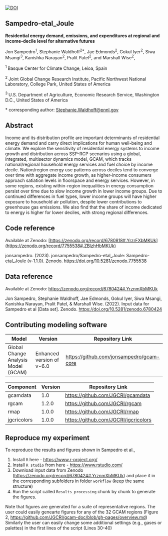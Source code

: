 [![DOI](https://zenodo.org/badge/508804988.svg)](https://zenodo.org/badge/latestdoi/508804988)

## Sampedro-etal_Joule

**Residential energy demand, emissions, and expenditures at regional and income-decile level for alternative futures**

Jon Sampedro<sup>1</sup>, Stephanie Waldhoff<sup>2\*</sup>, Jae Edmonds<sup>2</sup>, Gokul Iyer<sup>2</sup>, Siwa Msangi<sup>3</sup>, Kanishka Narayan<sup>2</sup>, Pralit Patel<sup>2</sup>, and Marshall Wise<sup>2</sup>, 

<sup>1 </sup> Basque Center for Climate Change, Leioa, Spain

<sup>2 </sup> Joint Global Change Research Institute, Pacific Northwest National Laboratory, College Park, United States of America

<sup>3 </sup> U.S. Department of Agriculture, Economic Research Service, Washington D.C., United States of America

\* corresponding author:  Stephanie.Waldhoff@pnnl.gov

## Abstract
Income and its distribution profile are important determinants of residential energy demand and carry direct implications for human well-being and climate. We explore the sensitivity of residential energy systems to income growth and distribution across SSP-RCP scenarios using a global, integrated, multisector dynamics model, GCAM, which tracks national/regional household energy services and fuel choice by income decile. Nation/region energy use patterns across deciles tend to converge over time with aggregate income growth, as higher-income consumers approach satiation levels in floorspace and energy services. However, in some regions, existing within-region inequalities in energy consumption persist over time due to slow income growth in lower income groups. Due to continued differences in fuel types, lower income groups will have higher exposure to household air pollution, despite lower contributions to greenhouse gas emissions. We also find that the share of income dedicated to energy is higher for lower deciles, with strong regional differences.

## Code reference
Available at Zenodo: [https://zenodo.org/record/6780818#.YrzrFXbMKUk](https://zenodo.org/record/7755538#.ZBlzhHbMKUk)

jonsampedro. (2023). jonsampedro/Sampedro-etal_Joule: Sampedro-etal_Joule (v-1.1.0). Zenodo. https://doi.org/10.5281/zenodo.7755538

## Data reference
Available at Zenodo: https://zenodo.org/record/6780424#.YrznmXbMKUk

Jon Sampedro, Stephanie Waldhoff, Jae Edmonds, Gokul Iyer, Siwa Msangi, Kanishka Narayan, Pralit Patel, & Marshall Wise. (2022). Input data for Sampedro et al [Data set]. Zenodo. https://doi.org/10.5281/zenodo.6780424

## Contributing modeling software
| Model | Version | Repository Link 
|-------|---------|-----------------
| Global Change Analysis Model (GCAM) | Enhanced version of v-6.0| https://github.com/jonsampedro/gcam-core | 

| Component| Version | Repository Link 
|-------|---------|-----------------
| gcamdata | 1.0| https://github.com/JGCRI/gcamdata | 
| rgcam | 1.2.0| https://github.com/JGCRI/rgcam | 
| rmap| 1.0.0| https://github.com/JGCRI/rmap | 
| jgcricolors| 1.0.0| https://github.com/JGCRI/jgcricolors| 

## Reproduce my experiment
To reproduce the results and figures shown in Sampedro et al.,

1. Install `R` here - https://www.r-project.org/
2. Install `R studio` from here - https://www.rstudio.com/
3. Download input data from Zenodo (https://zenodo.org/record/6780424#.YrznmXbMKUk) and place it in the corresponding subfolders in folder `workflow` (keep the same structure)
4. Run the script called `Results_processing` chunk by chunk to generate the figures.  

Note that figures are generated for a suite of representative regions. The user could easily genearte figures for any of the 32 GCAM regions (Figure 2, https://github.com/JGCRI/gcam-doc/blob/gh-pages/overview.md)
Similarly the user can easily change some additional settings (e.g., gases or palettes) in the first lines of the script (Lines 30-40)
